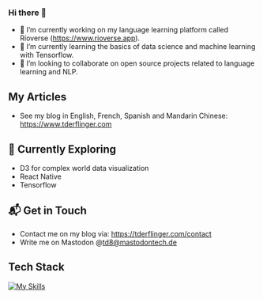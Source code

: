 ### Hi there 👋

- 🔭 I’m currently working on my language learning platform called Ríoverse (https://www.rioverse.app).
- 🌱 I’m currently learning the basics of data science and machine learning with Tensorflow.
- 👯 I’m looking to collaborate on open source projects related to language learning and NLP.

## My Articles
- See my blog in English, French, Spanish and Mandarin Chinese: https://www.tderflinger.com

## 🌱 Currently Exploring
- D3 for complex world data visualization
- React Native
- Tensorflow

## 📬 Get in Touch
- Contact me on my blog via: https://tderflinger.com/contact
- Write me on Mastodon @td8@mastodontech.de


## Tech Stack
[![My Skills](https://skillicons.dev/icons?i=ts,js,html,css,react,vue,docker,nest,aws,arduino,cloudflare,cypress,d3,fastapi,python,github,graphql,linux,raspberrypi,tailwind,vscode)](https://skillicons.dev)

<!--
**tderflinger/tderflinger** is a ✨ _special_ ✨ repository because its `README.md` (this file) appears on your GitHub profile.

Here are some ideas to get you started:

- 🔭 I’m currently working on ...
- 🌱 I’m currently learning ...
- 👯 I’m looking to collaborate on ...
- 🤔 I’m looking for help with ...
- 💬 Ask me about ...
- 📫 How to reach me: ...
- 😄 Pronouns: ...
- ⚡ Fun fact: ...
-->
